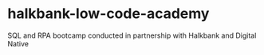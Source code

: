 # halkbank-low-code-academy
SQL and RPA bootcamp conducted in partnership with Halkbank and Digital Native
